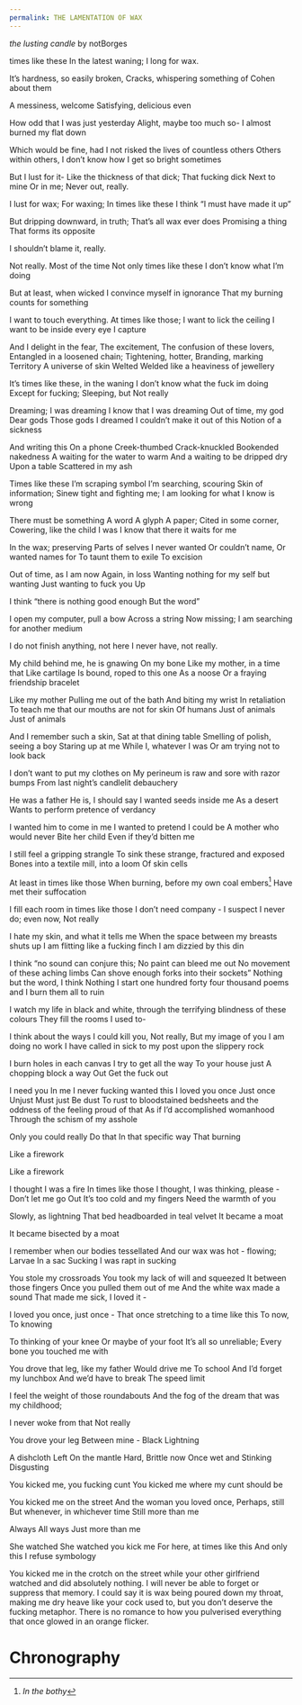 ```yaml
---
permalink: THE LAMENTATION OF WAX
---
```


*the lusting candle*
by notBorges

times like these
In the latest waning;
I long for wax.

It’s hardness, so easily broken,
Cracks, whispering
something of Cohen about them

A messiness, welcome
Satisfying, delicious even

How odd that I was just yesterday
Alight, maybe too much so-
I almost burned my flat down

Which would be fine, had I not risked the lives of countless others
Others within others,
I don’t know how I get so bright sometimes

But I lust for it-
Like the thickness of that dick;
That fucking dick
Next to mine
Or in me;
Never out, really.

I lust for wax;
For waxing;
In times like these
I think
“I must have made it up”

But dripping
downward, in truth;
That’s all wax ever does
Promising a thing
That forms its opposite

I shouldn’t blame it, really.

Not really.
Most of the time
Not only times like these
I don’t know what I’m doing

But at least, when wicked
I convince myself in ignorance
That my burning counts for something

I want to touch everything.
At times like those;
I want to lick the ceiling
I want to be inside every eye I capture

And I delight in the fear,
The excitement,
The confusion of these lovers,
Entangled in a loosened chain;
Tightening, hotter,
Branding, marking
Territory
A universe of skin
Welted
Welded
like a heaviness of jewellery

It’s times like these, in the waning
I don’t know what the fuck im doing
Except for fucking;
Sleeping, but
Not really

Dreaming; I was dreaming
I know that I was dreaming
Out of time, my god
Dear gods
Those gods I dreamed
I couldn’t make it out of this
Notion of a sickness

And writing this
On a phone
Creek-thumbed
Crack-knuckled
Bookended nakedness
A waiting for the water to warm
And a waiting to be dripped dry
Upon a table
Scattered in my ash

Times like these I’m scraping symbol
I’m searching, scouring
Skin of information;
Sinew tight and fighting me;
I am looking for what I know is wrong

There must be something
A word
A glyph
A paper;
Cited in some corner,
Cowering, like the child I was
I know that there it waits for me

In the wax; preserving
Parts of selves I never wanted
Or couldn’t name,
Or wanted names for
To taunt them to exile
To excision

Out of time, as I am now
Again, in loss
Wanting nothing for my self but wanting
Just wanting to fuck you
Up

I think “there is nothing good enough
But the word”

I open my computer, pull a bow
Across a string
Now missing;
I am searching for another medium

I do not finish anything, not here
I never have, not really.

My child behind me, he is gnawing
On my bone
Like my mother, in a time that
Like cartilage
Is bound, roped to this one
As a noose
Or a fraying friendship bracelet

Like my mother
Pulling me out of the bath
And biting my wrist
In retaliation
To teach me that our mouths are not for skin
Of humans
Just of animals
Just of animals

And I remember such a skin,
Sat at that dining table
Smelling of polish, seeing a boy
Staring up at me
While I, whatever I was
Or am
trying not to look back

I don’t want to put my clothes on
My perineum is raw and sore with razor bumps
From last night’s candlelit debauchery

He was a father
He is, I should say
I wanted seeds inside me
As a desert  
Wants to perform pretence of verdancy

I wanted him to come in me
I wanted to pretend I could be
A mother who would never
Bite her child
Even if they’d bitten me

I still feel a gripping strangle
To sink these strange, fractured and exposed
Bones into a textile mill, into a loom
Of skin cells

At least in times like those
When burning, before my own coal embers[^B]
Have met their suffocation

I fill each room in times like those
I don’t need company -
I suspect I never do; even now,
Not really

I hate my skin, and what it tells me
When the space between my breasts shuts up
I am flitting like a fucking finch
I am dizzied by this din

I think “no sound can conjure this;
No paint can bleed me out
No movement of these aching limbs
Can shove enough forks into their sockets”
Nothing but the word, I think
Nothing
I start one hundred forty four thousand poems and I burn them all to ruin

I watch my life in black and white, through the terrifying blindness of these colours
They fill the rooms I used to-

I think about the ways I could kill you,
Not really,
But my image of you
I am doing no work
I have called in sick
to my post
upon the slippery rock

I burn holes in each canvas
I try to get all the way
To your house just
A chopping block
a way
Out
Get the fuck out

I need you
In me
I never fucking wanted this
I loved you once
Just once
Unjust
Must just
Be dust
To rust to bloodstained bedsheets and the oddness of the feeling
proud of that
As if I’d accomplished womanhood
Through the schism
of my asshole

Only you could really
Do that
In that specific way
That
burning

Like a firework

Like a firework

I thought I was a fire
In times like those
I thought, I was thinking, please -
Don’t let me go
Out
It’s too cold and my fingers
Need the warmth of you

Slowly, as lightning
That bed headboarded in teal velvet
It became a moat

It became bisected by a moat

I remember when our bodies tessellated
And our wax was hot - flowing;
Larvae
In a sac
Sucking
I was rapt in sucking

You stole my crossroads
You took my lack of will and squeezed
It between those fingers
Once you pulled them out of me
And the white wax made a sound
That made me sick, I loved it -

I loved you once, just once -
That once stretching to a time like this
To now,
To knowing

To thinking of your knee
Or maybe of your foot
It’s all so unreliable;
Every bone you touched me with

You drove that leg, like my father
Would drive me
To school
And I’d forget my lunchbox
And we’d have to break
The speed limit

I feel the weight of those roundabouts
And the fog of the dream that was my childhood;

I never woke from that
Not really

You drove your leg
Between mine -
Black Lightning

A dishcloth
Left
On the mantle
Hard,
Brittle now
Once wet and
Stinking
Disgusting

You kicked me, you fucking cunt
You kicked me where my cunt should be

You kicked me on the street
And the woman you loved once,
Perhaps, still
But whenever, in whichever time
Still more than me

Always
All ways
Just more than me

She watched
She watched you kick me
For here, at times like this
And only this
I refuse symbology

You kicked me in the crotch on the street while your other girlfriend watched and did absolutely nothing. I will never be able to forget or suppress that memory. I could say it is wax being poured down my throat, making me dry heave like your cock used to, but you don’t deserve the fucking metaphor. There is no romance to how you pulverised everything that once glowed in an orange flicker.

# Chronography

[^B]: *In the bothy*[^g]

[^g]: *I arrived in the garden* [^a]

[^a]: Where, *Upon a Throne He Sitteth, the Light of Lucifer in His Palm*[^and]

[^and]: *and then* *“Callie had three operations on her face and neck that she found traumatic. She has been conscious of marked mood swings and suicidal thinking.”*
